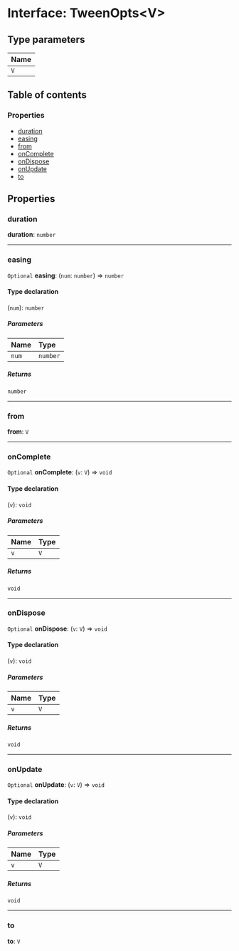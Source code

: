 # Interface: TweenOpts\<V>

## Type parameters

| Name |
| :------ |
| `V` |

## Table of contents

### Properties

* [duration](/en/auto-docs/free-layout-editor/interfaces/TweenOpts.md#duration)
* [easing](/en/auto-docs/free-layout-editor/interfaces/TweenOpts.md#easing)
* [from](/en/auto-docs/free-layout-editor/interfaces/TweenOpts.md#from)
* [onComplete](/en/auto-docs/free-layout-editor/interfaces/TweenOpts.md#oncomplete)
* [onDispose](/en/auto-docs/free-layout-editor/interfaces/TweenOpts.md#ondispose)
* [onUpdate](/en/auto-docs/free-layout-editor/interfaces/TweenOpts.md#onupdate)
* [to](/en/auto-docs/free-layout-editor/interfaces/TweenOpts.md#to)

## Properties

### duration

**duration**: `number`

***

### easing

`Optional` **easing**: (`num`: `number`) => `number`

#### Type declaration

(`num`): `number`

##### Parameters

| Name | Type |
| :------ | :------ |
| `num` | `number` |

##### Returns

`number`

***

### from

**from**: `V`

***

### onComplete

`Optional` **onComplete**: (`v`: `V`) => `void`

#### Type declaration

(`v`): `void`

##### Parameters

| Name | Type |
| :------ | :------ |
| `v` | `V` |

##### Returns

`void`

***

### onDispose

`Optional` **onDispose**: (`v`: `V`) => `void`

#### Type declaration

(`v`): `void`

##### Parameters

| Name | Type |
| :------ | :------ |
| `v` | `V` |

##### Returns

`void`

***

### onUpdate

`Optional` **onUpdate**: (`v`: `V`) => `void`

#### Type declaration

(`v`): `void`

##### Parameters

| Name | Type |
| :------ | :------ |
| `v` | `V` |

##### Returns

`void`

***

### to

**to**: `V`
